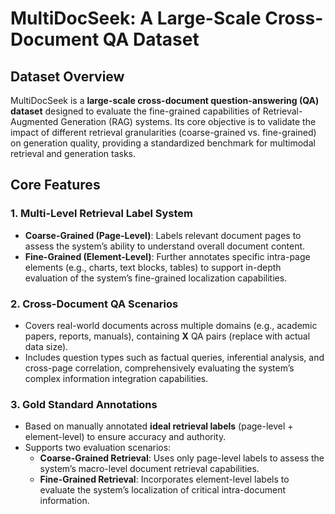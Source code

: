 # MultiDocSeek: A Large-Scale Cross-Document QA Dataset  

## Dataset Overview  
MultiDocSeek is a **large-scale cross-document question-answering (QA) dataset** designed to evaluate the fine-grained capabilities of Retrieval-Augmented Generation (RAG) systems. Its core objective is to validate the impact of different retrieval granularities (coarse-grained vs. fine-grained) on generation quality, providing a standardized benchmark for multimodal retrieval and generation tasks.  


## Core Features  
### 1. **Multi-Level Retrieval Label System**  
- **Coarse-Grained (Page-Level)**: Labels relevant document pages to assess the system’s ability to understand overall document content.  
- **Fine-Grained (Element-Level)**: Further annotates specific intra-page elements (e.g., charts, text blocks, tables) to support in-depth evaluation of the system’s fine-grained localization capabilities.  

### 2. **Cross-Document QA Scenarios**  
- Covers real-world documents across multiple domains (e.g., academic papers, reports, manuals), containing **X** QA pairs (replace with actual data size).  
- Includes question types such as factual queries, inferential analysis, and cross-page correlation, comprehensively evaluating the system’s complex information integration capabilities.  

### 3. **Gold Standard Annotations**  
- Based on manually annotated **ideal retrieval labels** (page-level + element-level) to ensure accuracy and authority.  
- Supports two evaluation scenarios:  
  - **Coarse-Grained Retrieval**: Uses only page-level labels to assess the system’s macro-level document retrieval capabilities.  
  - **Fine-Grained Retrieval**: Incorporates element-level labels to evaluate the system’s localization of critical intra-document information.  


